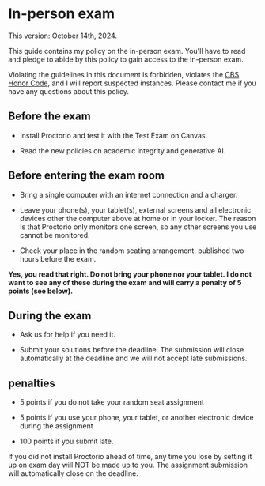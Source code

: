 # In-person exam

This version: October 14th, 2024.

This guide contains my policy on the in-person exam. You'll have to read and pledge to abide by this policy to gain access to the in-person exam.

Violating the guidelines in this document is forbidden, violates the [CBS Honor Code](https://students.business.columbia.edu/office-of-student-affairs/academic-advising-and-student-success/academic-integrity), and I will report suspected instances. Please contact me if you have any questions about this policy.

## Before the exam

- Install Proctorio and test it with the Test Exam on Canvas.

- Read the new policies on academic integrity and generative AI.

## Before entering the exam room

- Bring a single computer with an internet connection and a charger.

- Leave your phone(s), your tablet(s), external screens and all electronic devices other the computer above at home or in your locker. The reason is that Proctorio only monitors one screen, so any other screens you use cannot be monitored.

- Check your place in the random seating arrangement, published two hours before the exam.

**Yes, you read that right. Do not bring your phone nor your tablet. I do not want to see any of these during the exam and will carry a penalty of 5 points (see below).**

## During the exam

- Ask us for help if you need it.

- Submit your solutions before the deadline. The submission will close automatically at the deadline and we will not accept late submissions.

## penalties

- 5 points if you do not take your random seat assignment

- 5 points if you use your phone, your tablet, or another electronic device during the assignment

- 100 points if you submit late.

If you did not install Proctorio ahead of time, any time you lose by setting it up on exam day will NOT be made up to you. The assignment submission will automatically close on the deadline.
